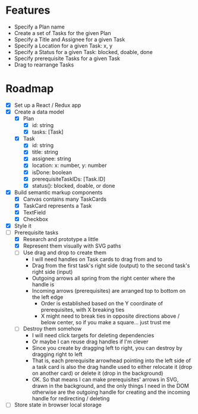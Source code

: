 # Features

- Specify a Plan name
- Create a set of Tasks for the given Plan
- Specify a Title and Assignee for a given Task
- Specify a Location for a given Task: x, y
- Specify a Status for a given Task: blocked, doable, done
- Specify prerequisite Tasks for a given Task
- Drag to rearrange Tasks

# Roadmap

- [x] Set up a React / Redux app
- [x] Create a data model
    - [x] Plan
        - [x] id: string
        - [x] tasks: [Task]
    - [x] Task
        - [x] id: string
        - [x] title: string
        - [x] assignee: string
        - [x] location: x: number, y: number
        - [x] isDone: boolean
        - [x] prerequisiteTaskIDs: [Task.ID]
        - [x] status(): blocked, doable, or done
- [x] Build semantic markup components
    - [x] Canvas contains many TaskCards
    - [x] TaskCard represents a Task
    - [x] TextField
    - [x] Checkbox
- [x] Style it
- [ ] Prerequisite tasks
    - [x] Research and prototype a little
    - [x] Represent them visually with SVG paths
    - [ ] Use drag and drop to create them
        - I will need handles on Task cards to drag from and to
        - Drag from the first task's right side (output) to the second task's right side (input)
        - Outgoing arrows all spring from the right center where the handle is
        - Incoming arrows (prerequisites) are arranged top to bottom on the left edge
            - Order is established based on the Y coordinate of prerequisites, with X breaking ties
            - X might need to break ties in opposite directions above / below center, so if you make a square… just trust me
    - [ ] Destroy them somehow
        - I will need click targets for deleting dependencies
        - Or maybe I can reuse drag handles if I'm clever
        - Since you create by dragging left to right, you can destroy by dragging right to left
        - That is, each prerequisite arrowhead pointing into the left side of a task card is also the drag handle used to either relocate it (drop on another card) or delete it (drop in the background)
        - OK. So that means I can make prerequisites' arrows in SVG, drawn in the background, and the only things I need in the DOM otherwise are the outgoing handle for creating and the incoming handle for redirecting / deleting
- [ ] Store state in browser local storage
